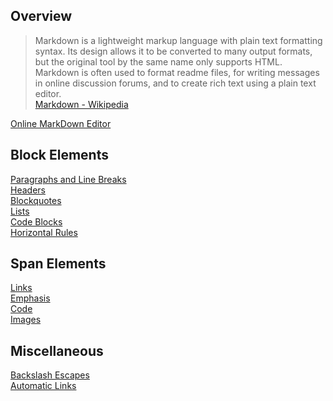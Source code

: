 ## Overview
> Markdown is a lightweight markup language with plain text formatting syntax. Its design allows it to be converted to many output formats, but the original tool by the same name only supports HTML. Markdown is often used to format readme files, for writing messages in online discussion forums, and to create rich text using a plain text editor.   
> [Markdown - Wikipedia](https://en.wikipedia.org/wiki/Markdown "Markdown - Wikipedia")

[Online MarkDown Editor](editor.html "Online MarkDown Editor")

## Block Elements

[Paragraphs and Line Breaks](Block-Elements/Paragraphs-and-Line-BreaksMiscellaneous "Paragraphs and Line Breaks")  
[Headers](Block-Elements/HeadersMiscellaneous "Headers")  
[Blockquotes](Block-Elements/BlockquotesMiscellaneous "Blockquotes")  
[Lists](Block-Elements/ListsMiscellaneous "Lists")  
[Code Blocks](Block-Elements/Code-BlocksMiscellaneous "Code Blocks")   
[Horizontal Rules](Block-Elements/Horizontal-RulesMiscellaneous "Horizontal Rules")  

## Span Elements

[Links](Span-Elements/LinkMiscellaneous "Span Elements")  
[Emphasis](Span-Elements/EmphasisMiscellaneous "Emphasis")  
[Code](Span-Elements/CodeMiscellaneous "Code")  
[Images](Span-Elements/ImagesMiscellaneous "Images")  

## Miscellaneous

[Backslash Escapes](Miscellaneous/Backslash-escapesMiscellaneous "Backslash Escapes")  
[Automatic Links](Miscellaneous/Automatic-LinksMiscellaneous "Automatic Links") 
